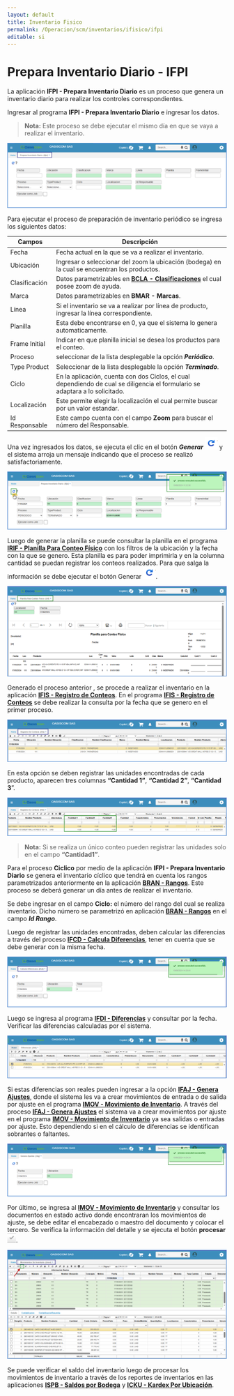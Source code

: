 ```yaml
---
layout: default
title: Inventario Fisico
permalink: /Operacion/scm/inventarios/ifisico/ifpi
editable: si
---
```


# Prepara Inventario Diario - IFPI

La aplicación **IFPI - Prepara Inventario Diario** es un proceso que genera un inventario diario para realizar los controles correspondientes.  

Ingresar al programa **IFPI - Prepara Inventario Diario** e ingresar los datos. 

>**Nota:** Este proceso se debe ejecutar el mismo día en que se vaya a realizar el inventario.

![](ifpi_01.png)

Para ejecutar el proceso de preparación de inventario periódico se ingresa los siguientes datos:  

| Campos | Descripción |
| --- | ----------- |
| Fecha         | Fecha actual en la que se va a realizar el inventario.     |
| Ubicación     | Ingresar o seleccionar del zoom la ubicación (bodega) en la cual se encuentran los productos.   |
| Clasificación | Datos parametrizables en [**BCLA - Clasificaciones**](https://docs.oasiscom.com/Operacion/common/bprodu/bcla) el cual posee zoom de ayuda.       |
| Marca         | Datos parametrizables en **BMAR - Marcas**.       |
| Línea         | Si el inventario se va a realizar por línea de producto, ingresar la línea correspondiente.|
| Planilla      | Esta debe encontrarse en 0, ya que el sistema lo genera automaticamente.|
|Frame Initial  | Indicar en que planilla inicial se desea los productos para el conteo.
| Proceso       | seleccionar de la lista desplegable la opción **_Periódico_**.|
| Type Product  | Seleccionar de la lista desplegable la opción **_Terminado_**.|
| Ciclo         | En la aplicación, cuenta con dos Ciclos, el cual dependiendo de cual se diligencia el formulario se adaptara a lo solicitado.|
| Localización  | Este permite elegir la localización el cual permite buscar por un valor estandar. |
| Id Responsable| Este campo cuenta con el campo **Zoom** para buscar el número del Responsable. |
 

Una vez ingresados los datos, se ejecuta el clic en el botón **_Generar_** ![](actualizar.png) y el sistema arroja un mensaje indicando que el proceso se realizó satisfactoriamente.  

![](ifpi_02.png)

Luego de generar la planilla se puede consultar la planilla en el programa [**IRIF - Planilla Para Conteo Físico**](https://docs.oasiscom.com/Operacion/scm/inventarios/ifisico/irif) con los filtros 
de la ubicación y la fecha con la que se genero. 
Esta planilla es para poder imprimirla y en la columna cantidad se puedan registrar los conteos realizados. Para que salga la información se debe ejecutar el botón Generar ![](actualizar.png).

![](ifpi_irif.png)


Generado el proceso anterior , se procede a realizar el inventario en la aplicación [**IFIS - Registro de Conteos**](http://docs.oasiscom.com/Operacion/scm/inventarios/ifisico/ifis#inventario-periódico). En el programa [**IFIS - Registro de Conteos**](http://docs.oasiscom.com/Operacion/scm/inventarios/ifisico/ifis#inventario-periódico) se debe realizar la consulta por la fecha que se genero en el primer proceso.

![](ifpi_03.png)

En esta opción se deben registrar las unidades encontradas de cada producto, aparecen tres columnas **“Cantidad 1”**, **“Cantidad 2”**, **“Cantidad 3**”. 

![](ifpi_04.png)

>**Nota:** Si se realiza un único conteo pueden registrar las unidades solo en el campo **“Cantidad1”**. 

Para el proceso **Ciclico** por medio de la aplicación **IFPI - Prepara Inventario Diario** se genera el inventario cíclico que tendrá en cuenta los rangos parametrizados anteriormente en la aplicación [**BRAN - Rangos**](https://docs.oasiscom.com/Operacion/common/btercer/bran). Este proceso se deberá generar un día antes de realizar el inventario.

Se debe ingresar en el campo **Ciclo:** el número del rango del cual se realiza inventario. Dicho número se parametrizó en aplicación [**BRAN - Rangos**](http://docs.oasiscom.com/Operacion/common/btercer/bran#inventario-cíclico) en el campo **_Id Rango_**.  

Luego de registrar las unidades encontradas, deben calcular las diferencias a través del proceso [**IFCD - Calcula Diferencias**](https://docs.oasiscom.com/Operacion/scm/inventarios/ifisico/ifcd), tener en cuenta que se debe generar con la misma fecha. 

![](ifpi_05.png)

Luego se ingresa al programa [**IFDI - Diferencias**](https://docs.oasiscom.com/Operacion/scm/inventarios/ifisico/ifdi) y consultar por la fecha. Verificar las diferencias calculadas por el sistema.

![](ifpi_06.png)

Si estas diferencias son reales pueden ingresar a la 
opción [**IFAJ - Genera Ajustes**](https://docs.oasiscom.com/Operacion/scm/inventarios/ifisico/ifaj), donde el sistema les va a crear movimientos de entrada o de salida por ajuste 
en el programa [**IMOV - Movimiento de Inventario**](https://docs.oasiscom.com/Operacion/scm/inventarios/imovimient/imov).
A través del proceso [**IFAJ - Genera Ajustes**](https://docs.oasiscom.com/Operacion/scm/inventarios/ifisico/ifaj) el sistema va a crear movimientos por ajuste en el programa [**IMOV - Movimiento de Inventario**](https://docs.oasiscom.com/Operacion/scm/inventarios/imovimient/imov) ya sea salidas o entradas por ajuste. Esto dependiendo si en el cálculo de diferencias se identifican sobrantes o faltantes.

![](ifpi_07.png)

Por último, se ingresa al [**IMOV - Movimiento de Inventario**](https://docs.oasiscom.com/Operacion/scm/inventarios/imovimient/imov) y consultar los documentos en estado activo donde encontraran los movimientos de ajuste, se debe editar el encabezado o maestro del documento y colocar el tercero.
Se verifica la información del detalle y se ejecuta el botón **procesar** ![](ifpi_procesar.png).

![](ifpi_08.png)

Se puede verificar el saldo del inventario luego de procesar los movimientos de inventario a través de los reportes de inventarios en las aplicaciones [**ISPB - Saldos por Bodega**](https://docs.oasiscom.com/Operacion/scm/inventarios/isaldo/ispb) y [**ICKU - Kardex Por Ubicación**](https://docs.oasiscom.com/Operacion/scm/inventarios/icosto/icku).


 









